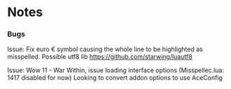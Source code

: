 # Notes
### Bugs
Issue: Fix euro € symbol causing the whole line to be highlighted as misspelled.
Possible utf8 lib https://github.com/starwing/luautf8

Issue: Wow 11 - War Within, issue loading interface options (Misspellec.lua: 1417 disabled for now)
Looking to convert addon options to use AceConfig